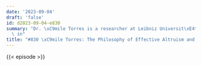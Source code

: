 ```yaml
---
date: '2023-09-04'
draft: 'false'
id: d2023-09-04-e830
summary: "Dr. \xC9mile Torres is a researcher at Leibniz Universit\xE4t Hannover,\
  \ in"
title: "#830 \xC9mile Torres: The Philosophy of Effective Altruism and Longtermism"
---
```

{{< episode >}}
